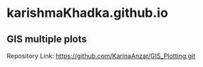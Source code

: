 # karishmaKhadka.github.io
## **GIS multiple plots**

Repository Link: https://github.com/KarinaAnzar/GIS_Plotting.git
